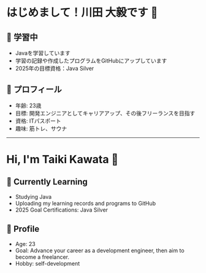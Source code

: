 # はじめまして！川田 大毅です 👋

## 🌱 学習中
- Javaを学習しています  
- 学習の記録や作成したプログラムをGitHubにアップしています  
- 2025年の目標資格：Java Silver  

## 👤 プロフィール
- 年齢: 23歳  
- 目標: 開発エンジニアとしてキャリアアップ、その後フリーランスを目指す
- 資格: ITパスポート  
- 趣味: 筋トレ、サウナ  

---

# Hi, I'm Taiki Kawata 👋

## 🌱 Currently Learning
- Studying Java  
- Uploading my learning records and programs to GitHub  
- 2025 Goal Certifications: Java Silver  

## 👤 Profile
- Age: 23  
- Goal: Advance your career as a development engineer, then aim to become a freelancer.  
- Hobby: self-development  
